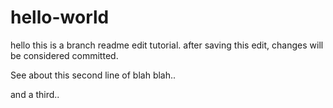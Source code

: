 # hello-world

hello this is a branch readme edit tutorial.  after saving this edit, changes will be considered committed.

See about this second line of blah blah..

and a third..
